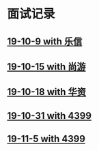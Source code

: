 # 面试记录

## [19-10-9 with 乐信](https://github.com/AaronKwong929/interviews/blob/master/19-10-9-with-LeXin.md)

## [19-10-15 with 尚游](https://github.com/AaronKwong929/interviews/blob/master/19-10-15-with-ShangYou.md)

## [19-10-18 with 华资](https://github.com/AaronKwong929/interviews/blob/master/19-10-18-with-HuaZi.md)

## [19-10-31 with 4399](https://github.com/AaronKwong929/interviews/blob/master/19-10-31-with-4399.md)

## [19-11-5 with 4399]()